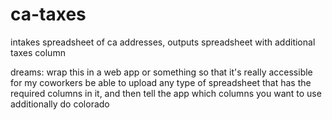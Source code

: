 # ca-taxes
intakes spreadsheet of ca addresses, outputs spreadsheet with additional taxes column

dreams:
wrap this in a web app or something so that it's really accessible for my coworkers
be able to upload any type of spreadsheet that has the required columns in it, and then tell the app which columns you want to use
additionally do colorado
